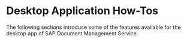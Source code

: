 <!-- loio50947c7ba8cd418896921f61b7decd19 -->

# Desktop Application How-Tos

The following sections introduce some of the features available for the desktop app of SAP Document Management Service.

